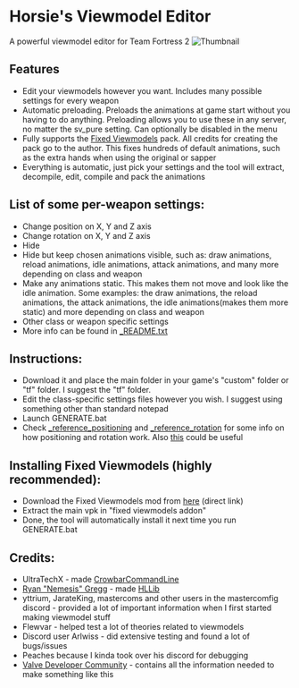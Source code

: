 # Horsie's Viewmodel Editor
A powerful viewmodel editor for Team Fortress 2
![Thumbnail](https://i.imgur.com/YWKX4Kv.png)
## Features

- Edit your viewmodels however you want. Includes many possible settings for every weapon
- Automatic preloading. Preloads the animations at game start without you having to do anything. Preloading allows you to use these in any server, no matter the sv_pure setting. Can optionally be disabled in the menu
- Fully supports the [Fixed Viewmodels](https://gamebanana.com/mods/206440) pack. All credits for creating the pack go to the author. This fixes hundreds of default animations, such as the extra hands when using the original or sapper
- Everything is automatic, just pick your settings and the tool will extract, decompile, edit, compile and pack the animations

## List of some per-weapon settings:
- Change position on X, Y and Z axis
- Change rotation on X, Y and Z axis
- Hide
- Hide but keep chosen animations visible, such as: draw animations, reload animations, idle animations, attack animations, and many more depending on class and weapon
- Make any animations static. This makes them not move and look like the idle animation. Some examples: the draw animations, the reload animations, the attack animations, the idle animations(makes them more static) and more depending on class and weapon
- Other class or weapon specific settings
- More info can be found in [_README.txt](https://github.com/a-horsey/horsies-viewmodel-editor/blob/main/_README.txt)

## Instructions:
- Download it and place the main folder in your game's "custom" folder or "tf" folder. I suggest the "tf" folder.
- Edit the class-specific settings files however you wish. I suggest using something other than standard notepad
- Launch GENERATE.bat
- Check [_reference_positioning](https://raw.githubusercontent.com/a-horsey/horsies-viewmodel-editor/main/_reference_positioning.png) and [_reference_rotation](https://raw.githubusercontent.com/a-horsey/horsies-viewmodel-editor/main/_reference_rotation.png) for some info on how positioning and rotation work. Also [this](https://developer.valvesoftware.com/wiki/$origin) could be useful

## Installing Fixed Viewmodels (highly recommended):
- Download the Fixed Viewmodels mod from [here](https://gamebanana.com/dl/469246) (direct link)
- Extract the main vpk in "fixed viewmodels addon"
- Done, the tool will automatically install it next time you run GENERATE.bat

## Credits:
- UltraTechX - made [CrowbarCommandLine](https://github.com/UltraTechX/Crowbar-Command-Line)
- [Ryan "Nemesis" Gregg](https://developer.valvesoftware.com/wiki/User:Nem) - made [HLLib](https://developer.valvesoftware.com/wiki/HLLib)
- yttrium, JarateKing, mastercoms and other users in the mastercomfig discord - provided a lot of important information when I first started making viewmodel stuff
- Flewvar - helped test a lot of theories related to viewmodels
- Discord user Arlwiss - did extensive testing and found a lot of bugs/issues
- Peaches because I kinda took over his discord for debugging
- [Valve Developer Community](https://developer.valvesoftware.com/wiki/Main_Page) - contains all the information needed to make something like this 
